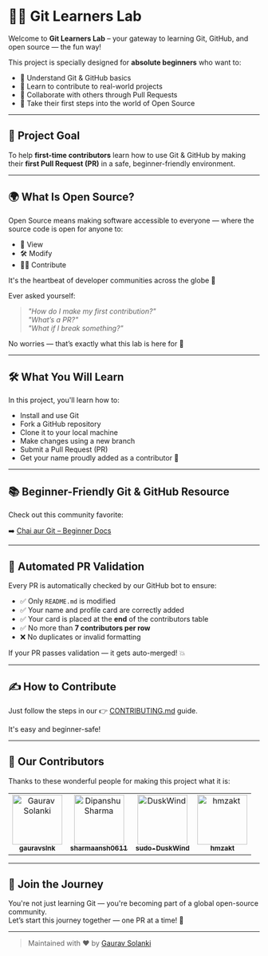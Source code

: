 # 👨‍💻 Git Learners Lab

Welcome to **Git Learners Lab** – your gateway to learning Git, GitHub, and open source — the fun way!

This project is specially designed for **absolute beginners** who want to:

- 🧠 Understand Git & GitHub basics  
- 🔧 Learn to contribute to real-world projects  
- 🤝 Collaborate with others through Pull Requests  
- 🚀 Take their first steps into the world of Open Source  

---

## 🎯 Project Goal

To help **first-time contributors** learn how to use Git & GitHub by making their **first Pull Request (PR)** in a safe, beginner-friendly environment.

---

## 🌍 What Is Open Source?

Open Source means making software accessible to everyone — where the source code is open for anyone to:

- 👀 View  
- 🛠 Modify  
- 🧑‍💻 Contribute  

It's the heartbeat of developer communities across the globe 💖

Ever asked yourself:

> _"How do I make my first contribution?"_  
> _"What’s a PR?"_  
> _"What if I break something?"_

No worries — that’s exactly what this lab is here for 💪

---

## 🛠 What You Will Learn

In this project, you'll learn how to:

- Install and use Git  
- Fork a GitHub repository  
- Clone it to your local machine  
- Make changes using a new branch  
- Submit a Pull Request (PR)  
- Get your name proudly added as a contributor 🌟  

---

## 📚 Beginner-Friendly Git & GitHub Resource

Check out this community favorite:

➡️ [Chai aur Git – Beginner Docs](https://docs.chaicode.com/youtube/chai-aur-git/introduction/)

---

## 🤖 Automated PR Validation

Every PR is automatically checked by our GitHub bot to ensure:

- ✅ Only `README.md` is modified  
- ✅ Your name and profile card are correctly added  
- ✅ Your card is placed at the **end** of the contributors table  
- ✅ No more than **7 contributors per row**  
- ❌ No duplicates or invalid formatting  

If your PR passes validation — it gets auto-merged! 💥

---

## ✍️ How to Contribute

Just follow the steps in our 👉 [CONTRIBUTING.md](CONTRIBUTING.md) guide.

It's easy and beginner-safe!

---

## 💖 Our Contributors

Thanks to these wonderful people for making this project what it is:

<!-- ALL-CONTRIBUTORS-LIST:START - Do not remove or modify this section -->
<!-- prettier-ignore-start -->
<!-- markdownlint-disable -->
<table>
  <tbody>
    <tr>
      <td align="center">
        <a href="https://github.com/gauravslnk/">
          <img src="https://avatars.githubusercontent.com/u/92677309?v=4" width="100px;" alt="Gaurav Solanki" />
          <br />
          <sub><b>gauravslnk</b></sub>
        </a>
      </td>
      <td align="center">
        <a href="https://github.com/sharmaansh0611">
          <img src="https://avatars.githubusercontent.com/u/148381788?v=4" width="100px;" alt="Dipanshu Sharma" />
          <br />
          <sub><b>sharmaansh0611</b></sub>
        </a>
      </td>
      <td align="center">
        <a href="https://github.com/sudo-DuskWind">
          <img src="https://avatars.githubusercontent.com/u/216082456?v=4" width="100px;" alt="DuskWind" />
          <br />
          <sub><b>sudo-DuskWind</b></sub>
        </a>
      </td>
      <!-- Add new entries below this line by editing README.md -->
      <td align="center">
  <a href="https://github.com/hmzakt">
    <img src="https://avatars.githubusercontent.com/u/175908432?v=4" width="100px;" alt="hmzakt" />
    <br />
    <sub><b>hmzakt</b></sub>
  </a>
</td>
    </tr>
  </tbody>
</table>
<!-- markdownlint-enable -->
<!-- prettier-ignore-end -->
<!-- ALL-CONTRIBUTORS-LIST:END -->

---

## 🧠 Join the Journey

You're not just learning Git — you're becoming part of a global open-source community.  
Let’s start this journey together — one PR at a time! 🚀

---

> Maintained with ❤️ by [Gaurav Solanki](https://github.com/gauravslnk)
